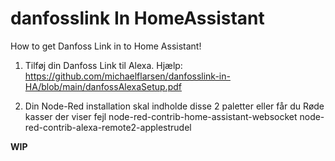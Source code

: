# danfosslink In HomeAssistant
How to get Danfoss Link in to Home Assistant!


1. Tilføj din Danfoss Link til Alexa.
    Hjælp: https://github.com/michaelflarsen/danfosslink-in-HA/blob/main/danfossAlexaSetup.pdf

2. Din Node-Red installation skal indholde disse 2 paletter eller får du Røde kasser der viser fejl
    node-red-contrib-home-assistant-websocket
    node-red-contrib-alexa-remote2-applestrudel

**WIP**
